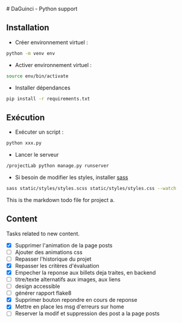 \# DaGuinci \- Python support

## Installation

* Créer environnement virtuel :

``` bash
python -m venv env
```

* Activer environnement virtuel :

``` bash
source env/bin/activate
```

* Installer dépendances

``` bash
pip install -r requirements.txt
```

## Exécution

* Exécuter un script :

``` bash
python xxx.py
```

* Lancer le serveur

``` bash
/projectLab python manage.py runserver
```

* Si besoin de modifier les styles, installer [sass](https://sass-lang.com/install/)

``` bash
sass static/styles/styles.scss static/styles/styles.css --watch
```

This is the markdown todo file for project a.

## Content

Tasks related to new content.

* [x] Supprimer l'animation de la page posts
* [ ] Ajouter des animations css
* [ ] Repasser l'historique du projet
* [x] Repasser les critères d'évaluation
* [x] Empecher la reponse aux billets deja traites, en backend
* [ ] titre/texte alternatifs aux images, aux liens
* [ ] design accessible
* [ ] générer rapport flake8
* [x] Supprimer bouton repondre en cours de reponse
* [x] Mettre en place les msg d'erreurs sur home
* [ ] Reserver la modif et suppression des post a la page posts